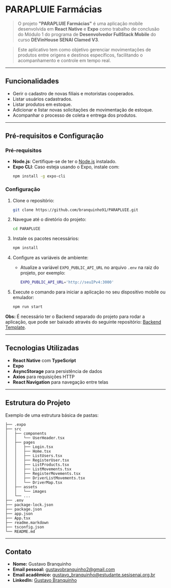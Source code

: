 # PARAPLUIE Farmácias

> O projeto **"PARAPLUIE Farmácias"** é uma aplicação mobile desenvolvida em **React Native** e **Expo** como trabalho de conclusão do Módulo 1 do programa de **Desenvolvedor FullStack Mobile** do curso **DEVinHouse SENAI Clamed V3**.

> Este aplicativo tem como objetivo gerenciar movimentações de produtos entre origens e destinos específicos, facilitando o acompanhamento e controle em tempo real.

---

## Funcionalidades

- Gerir o cadastro de novas filiais e motoristas cooperados.
- Listar usuários cadastrados.
- Listar produtos em estoque.
- Adicionar e listar novas solicitações de movimentação de estoque.
- Acompanhar o processo de coleta e entrega dos produtos.

---

## Pré-requisitos e Configuração

### Pré-requisitos

- **Node.js**: Certifique-se de ter o [Node.js](https://nodejs.org/) instalado.
- **Expo CLI**: Caso esteja usando o Expo, instale com:
  ```bash
  npm install -g expo-cli
  ```

### Configuração

1. Clone o repositório:

   ```bash
   git clone https://github.com/branquinho91/PARAPLUIE.git
   ```

2. Navegue até o diretório do projeto:

   ```bash
   cd PARAPLUIE
   ```

3. Instale os pacotes necessários:

   ```bash
   npm install
   ```

4. Configure as variáveis de ambiente:

   - Atualize a variável `EXPO_PUBLIC_API_URL` no arquivo `.env` na raiz do projeto, por exemplo:
     ```bash
     EXPO_PUBLIC_API_URL='http://seuIPv4:3000'
     ```

5. Execute o comando para iniciar a aplicação no seu dispositivo mobile ou emulador:
   ```bash
   npm run start
   ```

**Obs:** É necessário ter o Backend separado do projeto para rodar a aplicação, que pode ser baixado através do seguinte repositório: [Backend Template](https://github.com/DEVinHouse-Clamed-V3/template_m1.git).

---

## Tecnologias Utilizadas

- **React Native** com **TypeScript**
- **Expo**
- **AsyncStorage** para persistência de dados
- **Axios** para requisições HTTP
- **React Navigation** para navegação entre telas

---

## Estrutura do Projeto

Exemplo de uma estrutura básica de pastas:

```
├── .expo
├── src
│   ├── components
│   │   └── UserHeader.tsx
│   ├── pages
│   │   ├── Login.tsx
│   │   ├── Home.tsx
│   │   ├── ListUsers.tsx
│   │   ├── RegisterUser.tsx
│   │   ├── ListProducts.tsx
│   │   ├── ListMovements.tsx
│   │   ├── RegisterMovements.tsx
│   │   ├── DriverListMovements.tsx
│   │   └── DriverMap.tsx
│   ├── assets
│   │   └── images
│   └── ...
├── .env
├── package-lock.json
├── package.json
├── app.json
├── App.tsx
├── readme.markdown
├── tsconfig.json
└── README.md
```

---

## Contato

- **Nome:** Gustavo Branquinho
- **Email pessoal:** [gustavobranquinho2@gmail.com](mailto:gustavobranquinho2@gmail.com)
- **Email acadêmico:** [gustavo_branquinho@estudante.sesisenai.org.br](mailto:gustavo_branquinho@estudante.sesisenai.org.br)
- **LinkedIn:** [Gustavo Branquinho](https://www.linkedin.com/in/gustavo-branquinho-05232a89)
